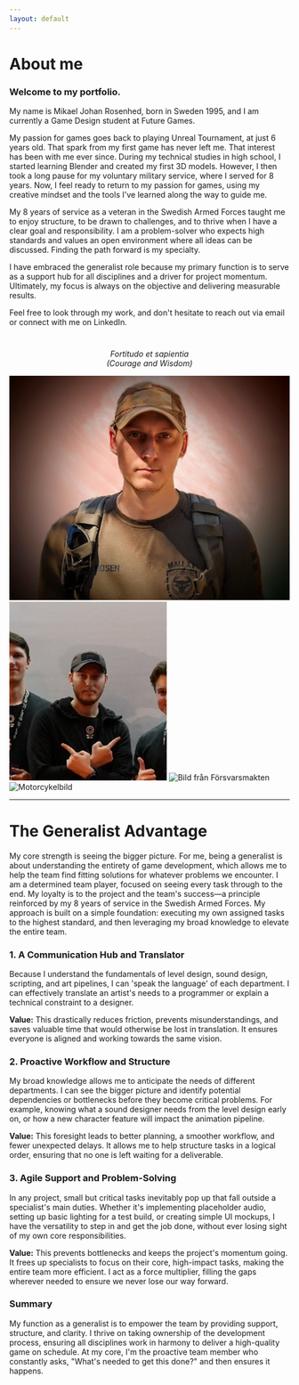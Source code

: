 ```yaml
---
layout: default
---
```


<div class="page-content">
  <h1 class="page-title">About me</h1>
   
  <div class="content-text">
    <h3>Welcome to my portfolio.</h3>
    <p>My name is Mikael Johan Rosenhed, born in Sweden 1995, and I am currently a Game Design student at Future Games.</p>

<p>My passion for games goes back to playing Unreal Tournament, at just 6 years old. That spark from my first game has never left me. That interest has been with me ever since. During my technical studies in high school, I started learning Blender and created my first 3D models. However, I then took a long pause for my voluntary military service, where I served for 8 years. Now, I feel ready to return to my passion for games, using my creative mindset and the tools I've learned along the way to guide me.</p>

<p>My 8 years of service as a veteran in the Swedish Armed Forces taught me to enjoy structure, to be drawn to challenges, and to thrive when I have a clear goal and responsibility. I am a problem-solver who expects high standards and values an open environment where all ideas can be discussed. Finding the path forward is my specialty.</p>

<p>I have embraced the generalist role because my primary function is to serve as a support hub for all disciplines and a driver for project momentum. Ultimately, my focus is always on the objective and delivering measurable results.</p>

<p>Feel free to look through my work, and don't hesitate to reach out via email or connect with me on LinkedIn.</p>
  </div>
<p style="text-align: center; margin-top: 40px; font-style: italic;">
  Fortitudo et sapientia<br>
  (Courage and Wisdom)
</p>
  <div class="image-banner">
    <img src="/Images/Profile2.jpg" alt="Vandringsbild">
    <img src="/Images/Profile4.png" alt="Vandringsbild">
    <img src="/Images/SAF2.JPG" alt="Bild från Försvarsmakten">
    <img src="/Images/AboutMeMC.JPG" alt="Motorcykelbild">
  </div>

</div>

<hr style="border-color: #555;">

<div class="page-content">
  <h1 class="page-title">The Generalist Advantage</h1>
  <p>My core strength is seeing the bigger picture. For me, being a generalist is about understanding the entirety of game development, which allows me to help the team find fitting solutions for whatever problems we encounter. I am a determined team player, focused on seeing every task through to the end. My loyalty is to the project and the team's success—a principle reinforced by my 8 years of service in the Swedish Armed Forces. My approach is built on a simple foundation: executing my own assigned tasks to the highest standard, and then leveraging my broad knowledge to elevate the entire team. </p>

<div class="strengths-list">
    <div class="strength-item">
        <h3>1. A Communication Hub and Translator</h3>
        <p>Because I understand the fundamentals of level design, sound design, scripting, and art pipelines, I can 'speak the language' of each department. I can effectively translate an artist's needs to a programmer or explain a technical constraint to a designer.</p>
        <p class="strength-value"><strong>Value:</strong> This drastically reduces friction, prevents misunderstandings, and saves valuable time that would otherwise be lost in translation. It ensures everyone is aligned and working towards the same vision.</p>
    </div>
    <div class="strength-item">
        <h3>2. Proactive Workflow and Structure</h3>
        <p>My broad knowledge allows me to anticipate the needs of different departments. I can see the bigger picture and identify potential dependencies or bottlenecks before they become critical problems. For example, knowing what a sound designer needs from the level design early on, or how a new character feature will impact the animation pipeline.</p>
        <p class="strength-value"><strong>Value:</strong> This foresight leads to better planning, a smoother workflow, and fewer unexpected delays. It allows me to help structure tasks in a logical order, ensuring that no one is left waiting for a deliverable.</p>
    </div>
    <div class="strength-item">
        <h3>3. Agile Support and Problem-Solving</h3>
        <p>In any project, small but critical tasks inevitably pop up that fall outside a specialist's main duties. Whether it's implementing placeholder audio, setting up basic lighting for a test build, or creating simple UI mockups, I have the versatility to step in and get the job done, without ever losing sight of my own core responsibilities. </p>
        <p class="strength-value"><strong>Value:</strong> This prevents bottlenecks and keeps the project's momentum going. It frees up specialists to focus on their core, high-impact tasks, making the entire team more efficient. I act as a force multiplier, filling the gaps wherever needed to ensure we never lose our way forward.</p>
    </div>

</div>

<div class="summary-block">
    <h3>Summary</h3>
    <p>My function as a generalist is to empower the team by providing support, structure, and clarity. I thrive on taking ownership of the development process, ensuring all disciplines work in harmony to deliver a high-quality game on schedule. At my core, I'm the proactive team member who constantly asks, "What's needed to get this done?" and then ensures it happens.</p>
</div>

</div>

